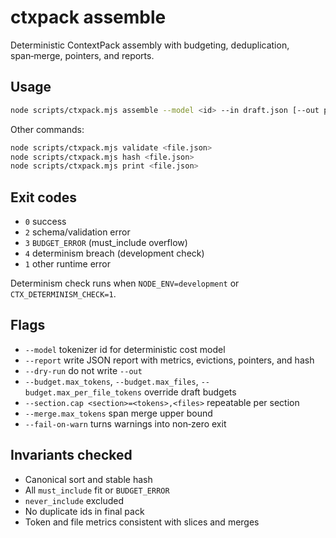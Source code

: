 # ctxpack assemble

Deterministic ContextPack assembly with budgeting, deduplication, span‑merge, pointers, and reports.

## Usage

```bash
node scripts/ctxpack.mjs assemble --model <id> --in draft.json [--out pack.json] [--dry-run] [--report report.json]   [--budget.max_tokens N] [--budget.max_files N] [--budget.max_per_file_tokens N]   [--section.cap <section>=<tokens>,<files>] [--merge.max_tokens N] [--fail-on-warn]
```

Other commands:

```bash
node scripts/ctxpack.mjs validate <file.json>
node scripts/ctxpack.mjs hash <file.json>
node scripts/ctxpack.mjs print <file.json>
```

## Exit codes

- `0` success
- `2` schema/validation error
- `3` `BUDGET_ERROR` (must_include overflow)
- `4` determinism breach (development check)
- `1` other runtime error

Determinism check runs when `NODE_ENV=development` or `CTX_DETERMINISM_CHECK=1`.

## Flags

- `--model` tokenizer id for deterministic cost model
- `--report` write JSON report with metrics, evictions, pointers, and hash
- `--dry-run` do not write `--out`
- `--budget.max_tokens`, `--budget.max_files`, `--budget.max_per_file_tokens` override draft budgets
- `--section.cap <section>=<tokens>,<files>` repeatable per section
- `--merge.max_tokens` span merge upper bound
- `--fail-on-warn` turns warnings into non‑zero exit

## Invariants checked

- Canonical sort and stable hash
- All `must_include` fit or `BUDGET_ERROR`
- `never_include` excluded
- No duplicate ids in final pack
- Token and file metrics consistent with slices and merges
